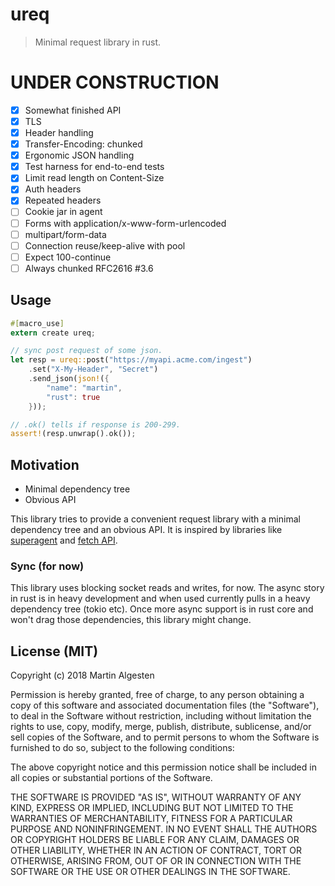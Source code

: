 # ureq

> Minimal request library in rust.

# UNDER CONSTRUCTION

- [x] Somewhat finished API
- [x] TLS
- [x] Header handling
- [x] Transfer-Encoding: chunked
- [x] Ergonomic JSON handling
- [x] Test harness for end-to-end tests
- [x] Limit read length on Content-Size
- [x] Auth headers
- [x] Repeated headers
- [ ] Cookie jar in agent
- [ ] Forms with application/x-www-form-urlencoded
- [ ] multipart/form-data
- [ ] Connection reuse/keep-alive with pool
- [ ] Expect 100-continue
- [ ] Always chunked RFC2616 #3.6

## Usage

```rust
#[macro_use]
extern create ureq;

// sync post request of some json.
let resp = ureq::post("https://myapi.acme.com/ingest")
    .set("X-My-Header", "Secret")
    .send_json(json!({
        "name": "martin",
        "rust": true
    }));

// .ok() tells if response is 200-299.
assert!(resp.unwrap().ok());
```

## Motivation

  * Minimal dependency tree
  * Obvious API

This library tries to provide a convenient request library with a minimal dependency
tree and an obvious API. It is inspired by libraries like
[superagent](http://visionmedia.github.io/superagent/) and
[fetch API](https://developer.mozilla.org/en-US/docs/Web/API/Fetch_API).

### Sync (for now)

This library uses blocking socket reads and writes, for now.
The async story in rust is in heavy development and when used
currently pulls in a heavy dependency tree (tokio etc). Once
more async support is in rust core and won't drag those
dependencies, this library might change.

## License (MIT)

Copyright (c) 2018 Martin Algesten

Permission is hereby granted, free of charge, to any person obtaining a copy
of this software and associated documentation files (the "Software"), to deal
in the Software without restriction, including without limitation the rights
to use, copy, modify, merge, publish, distribute, sublicense, and/or sell
copies of the Software, and to permit persons to whom the Software is
furnished to do so, subject to the following conditions:

The above copyright notice and this permission notice shall be included in all
copies or substantial portions of the Software.

THE SOFTWARE IS PROVIDED "AS IS", WITHOUT WARRANTY OF ANY KIND, EXPRESS OR
IMPLIED, INCLUDING BUT NOT LIMITED TO THE WARRANTIES OF MERCHANTABILITY,
FITNESS FOR A PARTICULAR PURPOSE AND NONINFRINGEMENT. IN NO EVENT SHALL THE
AUTHORS OR COPYRIGHT HOLDERS BE LIABLE FOR ANY CLAIM, DAMAGES OR OTHER
LIABILITY, WHETHER IN AN ACTION OF CONTRACT, TORT OR OTHERWISE, ARISING FROM,
OUT OF OR IN CONNECTION WITH THE SOFTWARE OR THE USE OR OTHER DEALINGS IN THE
SOFTWARE.

